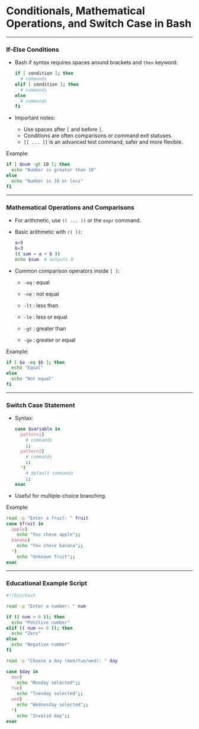 # Conditionals, Mathematical Operations, and Switch Case in Bash
---
### If-Else Conditions

- Bash if syntax requires spaces around brackets and `then` keyword:
    
    ```bash
    if [ condition ]; then
      # commands
    elif [ condition ]; then
      # commands
    else
      # commands
    fi
    ```
    
- Important notes:
    - Use spaces after `[` and before `]`.
    - Conditions are often comparisons or command exit statuses.
    - `[[ ... ]]` is an advanced test command, safer and more flexible.

Example:

```bash
if [ $num -gt 10 ]; then
  echo "Number is greater than 10"
else
  echo "Number is 10 or less"
fi
```

---

### Mathematical Operations and Comparisons

- For arithmetic, use `(( ... ))` or the `expr` command.
- Basic arithmetic with `(( ))`:
    
    ```bash
    a=5
    b=3
    (( sum = a + b ))
    echo $sum  # outputs 8
    ```
    
- Common comparison operators inside `[ ]`:
    
    - `-eq` : equal
        
    - `-ne` : not equal
        
    - `-lt` : less than
        
    - `-le` : less or equal
        
    - `-gt` : greater than
        
    - `-ge` : greater or equal
        

Example:
```bash
if [ $a -eq $b ]; then
  echo "Equal"
else
  echo "Not equal"
fi
```

---
### Switch Case Statement

- Syntax:
    ```bash
    case $variable in
      pattern1)
        # commands
        ;;
      pattern2)
        # commands
        ;;
      *)
        # default commands
        ;;
    esac
    ```
    
- Useful for multiple-choice branching.

Example:
```bash
read -p "Enter a fruit: " fruit
case $fruit in
  apple)
    echo "You chose apple";;
  banana)
    echo "You chose banana";;
  *)
    echo "Unknown fruit";;
esac
```

---

### Educational Example Script

```bash
#!/bin/bash

read -p "Enter a number: " num

if (( num > 0 )); then
  echo "Positive number"
elif (( num == 0 )); then
  echo "Zero"
else
  echo "Negative number"
fi

read -p "Choose a day (mon/tue/wed): " day

case $day in
  mon)
    echo "Monday selected";;
  tue)
    echo "Tuesday selected";;
  wed)
    echo "Wednesday selected";;
  *)
    echo "Invalid day";;
esac
```
